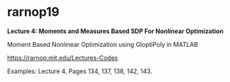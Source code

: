 # rarnop19
**Lecture 4: Moments and Measures Based SDP For Nonlinear Optimization**

Moment Based Nonlinear Optimization using GloptiPoly in MATLAB

https://rarnop.mit.edu/Lectures-Codes


Examples: Lecture 4, Pages 134, 137, 138, 142, 143.
